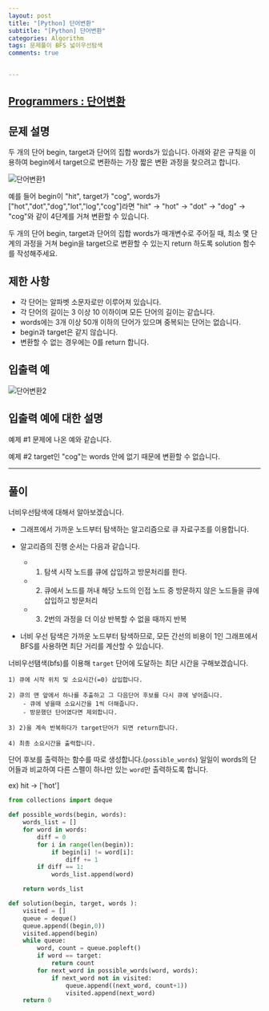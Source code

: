 ```yaml
---
layout: post
title: "[Python] 단어변환"
subtitle: "[Python] 단어변환"
categories: Algorithm
tags: 문제풀이 BFS 넓이우선탐색
comments: true


---
```

## [Programmers : 단어변환](https://programmers.co.kr/learn/courses/30/lessons/43163)

## 문제 설명

두 개의 단어 begin, target과 단어의 집합 words가 있습니다. 아래와 같은 규칙을 이용하여 begin에서 target으로 변환하는 가장 짧은 변환 과정을 찾으려고 합니다.

![단어변환1](https://yunsikus.github.io/assets/img/post_img/단어변환1.jpg)

예를 들어 begin이 "hit", target가 "cog", words가 ["hot","dot","dog","lot","log","cog"]라면 "hit" -> "hot" -> "dot" -> "dog" -> "cog"와 같이 4단계를 거쳐 변환할 수 있습니다.

두 개의 단어 begin, target과 단어의 집합 words가 매개변수로 주어질 때, 최소 몇 단계의 과정을 거쳐 begin을 target으로 변환할 수 있는지 return 하도록 solution 함수를 작성해주세요.

## 제한 사항
- 각 단어는 알파벳 소문자로만 이루어져 있습니다.
- 각 단어의 길이는 3 이상 10 이하이며 모든 단어의 길이는 같습니다.
- words에는 3개 이상 50개 이하의 단어가 있으며 중복되는 단어는 없습니다.
- begin과 target은 같지 않습니다.
- 변환할 수 없는 경우에는 0를 return 합니다.

## 입출력 예

![단어변환2](https://yunsikus.github.io/assets/img/post_img/단어변환2.jpg)

## 입출력 예에 대한 설명

예제 #1
문제에 나온 예와 같습니다.

예제 #2
target인 "cog"는 words 안에 없기 때문에 변환할 수 없습니다.

---

## 풀이

너비우선탐색에 대해서 알아보겠습니다.
- 그래프에서 가까운 노드부터 탐색하는 알고리즘으로 큐 자료구조를 이용합니다.
- 알고리즘의 진행 순서는 다음과 같습니다.
    - 1) 탐색 시작 노드를 큐에 삽입하고 방문처리를 한다.
    - 2) 큐에서 노드를 꺼내 해당 노드의 인접 노드 중 방문하지 않은 노드들을 큐에 삽입하고 방문처리
    - 3) 2번의 과정을 더 이상 반복할 수 없을 때까지 반복

- 너비 우선 탐색은 가까운 노드부터 탐색하므로, 모든 간선의 비용이 1인 그래프에서 BFS를 사용하면 최단 거리를 계산할 수 있습니다.


너비우선탬색(bfs)를 이용해 `target` 단어에 도달하는 최단 시간을 구해보겠습니다.

```
1) 큐에 시작 위치 및 소요시간(=0) 삽입합니다.

2) 큐의 맨 앞에서 하나를 추출하고 그 다음단어 후보를 다시 큐에 넣어줍니다.
    - 큐에 넣을때 소요시간을 1씩 더해줍니다.
    - 방문했던 단어였다면 제외합니다.

3) 2)을 계속 반복하다가 target단어가 되면 return합니다.

4) 최종 소요시간을 출력합니다.
```

단어 후보를 출력하는 함수를 따로 생성합니다.(`possible_words`)
일일이 words의 단어들과 비교하여 다른 스펠이 하나만 있는 `word`만 출력하도록 합니다.

ex) hit -> ['hot']

```python
from collections import deque

def possible_words(begin, words):
    words_list = []
    for word in words:
        diff = 0
        for i in range(len(begin)):
            if begin[i] != word[i]:
                diff += 1
        if diff == 1:
            words_list.append(word)

    return words_list

def solution(begin, target, words ):
    visited = []
    queue = deque()
    queue.append((begin,0))
    visited.append(begin)
    while queue:
        word, count = queue.popleft()
        if word == target:
            return count
        for next_word in possible_words(word, words):
            if next_word not in visited:
                queue.append((next_word, count+1))
                visited.append(next_word)
    return 0
```
